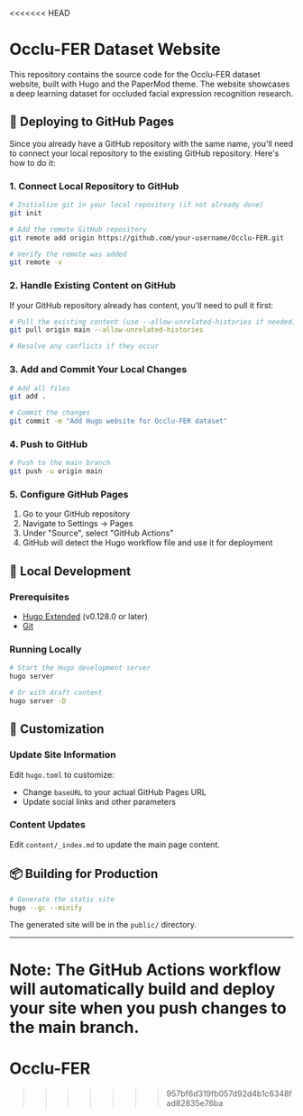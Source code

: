<<<<<<< HEAD
# Occlu-FER Dataset Website

This repository contains the source code for the Occlu-FER dataset website, built with Hugo and the PaperMod theme. The website showcases a deep learning dataset for occluded facial expression recognition research.

## 🚀 Deploying to GitHub Pages

Since you already have a GitHub repository with the same name, you'll need to connect your local repository to the existing GitHub repository. Here's how to do it:

### 1. Connect Local Repository to GitHub

```bash
# Initialize git in your local repository (if not already done)
git init

# Add the remote GitHub repository
git remote add origin https://github.com/your-username/Occlu-FER.git

# Verify the remote was added
git remote -v
```

### 2. Handle Existing Content on GitHub

If your GitHub repository already has content, you'll need to pull it first:

```bash
# Pull the existing content (use --allow-unrelated-histories if needed)
git pull origin main --allow-unrelated-histories

# Resolve any conflicts if they occur
```

### 3. Add and Commit Your Local Changes

```bash
# Add all files
git add .

# Commit the changes
git commit -m "Add Hugo website for Occlu-FER dataset"
```

### 4. Push to GitHub

```bash
# Push to the main branch
git push -u origin main
```

### 5. Configure GitHub Pages

1. Go to your GitHub repository
2. Navigate to Settings → Pages
3. Under "Source", select "GitHub Actions"
4. GitHub will detect the Hugo workflow file and use it for deployment

## 🔧 Local Development

### Prerequisites

- [Hugo Extended](https://gohugo.io/installation/) (v0.128.0 or later)
- [Git](https://git-scm.com/)

### Running Locally

```bash
# Start the Hugo development server
hugo server

# Or with draft content
hugo server -D
```

## 📝 Customization

### Update Site Information

Edit `hugo.toml` to customize:
- Change `baseURL` to your actual GitHub Pages URL
- Update social links and other parameters

### Content Updates

Edit `content/_index.md` to update the main page content.

## 📦 Building for Production

```bash
# Generate the static site
hugo --gc --minify
```

The generated site will be in the `public/` directory.

---

**Note**: The GitHub Actions workflow will automatically build and deploy your site when you push changes to the main branch.
=======
# Occlu-FER
>>>>>>> 957bf6d319fb057d92d4b1c6348fad82835e76ba
